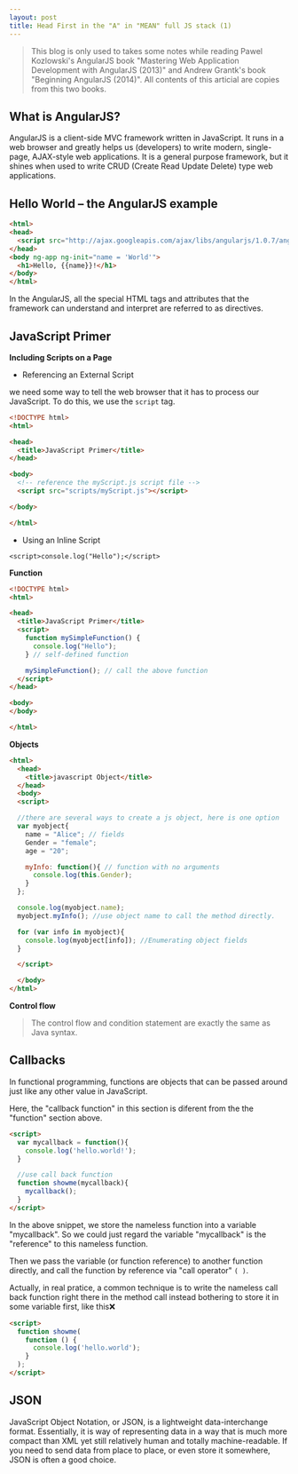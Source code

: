 ```yaml
---
layout: post
title: Head First in the "A" in "MEAN" full JS stack (1)
---
```


> This blog is only used to takes some notes while reading Pawel Kozlowski's AngularJS book
"Mastering Web Application Development with AngularJS (2013)" and Andrew Grantk's book "Beginning
AngularJS (2014)". All contents of this articial
are copies from this two books.

## What is AngularJS?

AngularJS is a client-side MVC framework written in JavaScript. It runs in a web
browser and greatly helps us (developers) to write modern, single-page, AJAX-style
web applications. It is a general purpose framework, but it shines when used to write
CRUD (Create Read Update Delete) type web applications.

## Hello World – the AngularJS example

```html
<html>
<head>
  <script src="http://ajax.googleapis.com/ajax/libs/angularjs/1.0.7/angular.js"></script>
</head>
<body ng-app ng-init="name = 'World'">
  <h1>Hello, {{name}}!</h1>
</body>
</html>
```
In the AngularJS, all the special HTML tags and attributes that the framework can
understand and interpret are referred to as directives.

## JavaScript Primer

**Including Scripts on a Page**

- Referencing an External Script

we need some way to tell the web browser that it has to process our JavaScript. To do this,
we use the `script` tag.

```html
<!DOCTYPE html>
<html>

<head>
  <title>JavaScript Primer</title>
</head>

<body>
  <!-- reference the myScript.js script file -->
  <script src="scripts/myScript.js"></script>

</body>

</html>
```
- Using an Inline Script

```
<script>console.log("Hello");</script>
```
**Function**

```html
<!DOCTYPE html>
<html>

<head>
  <title>JavaScript Primer</title>
  <script>
    function mySimpleFunction() {
      console.log("Hello");
    } // self-defined function

    mySimpleFunction(); // call the above function
  </script>
</head>

<body>
</body>

</html>
```

**Objects**

```html
<html>
  <head>
    <title>javascript Object</title>
  </head>
  <body>
  <script>

  //there are several ways to create a js object, here is one option
  var myobject{
    name = "Alice"; // fields
    Gender = "female";
    age = "20";

    myInfo: function(){ // function with no arguments
      console.log(this.Gender);
    }
  };

  console.log(myobject.name);
  myobject.myInfo(); //use object name to call the method directly.

  for (var info in myobject){
    console.log(myobject[info]); //Enumerating object fields
  }

  </script>

  </body>
</html>
```

**Control flow**

> The control flow and condition statement are exactly the same as Java syntax.

## Callbacks

In functional programming, functions are objects that can be passed around just
like any other value in JavaScript.

Here, the "callback function" in this section is diferent from the the "function" section above.

```html
<script>
  var mycallback = function(){
    console.log('hello.world!');
  }

  //use call back function
  function showme(mycallback){
    mycallback();
  }
</script>
```
In the above snippet, we store the nameless function into a variable "mycallback".
So we could just regard the variable "mycallback" is the "reference" to this nameless
function.

Then we pass the variable (or function reference) to another function directly, and
call the function by reference via "call operator" `( )`.

Actually, in real pratice, a common technique is to write the nameless call back function
right there in the method call instead bothering to store it in some variable first, like this:x:


```html
<script>
  function showme(
    function () {
      console.log('hello.world');
    }
  );
</script>
```
## JSON

JavaScript Object Notation, or JSON, is a lightweight data-interchange format. Essentially, it is way of representing
data in a way that is much more compact than XML yet still relatively human and totally machine-readable. If you
need to send data from place to place, or even store it somewhere, JSON is often a good choice.
